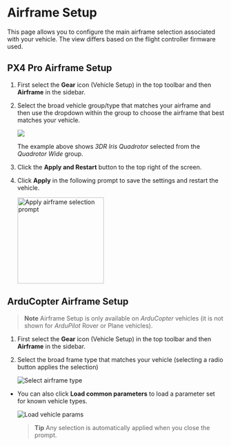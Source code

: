 # Airframe Setup

This page allows you to configure the main airframe selection associated with your vehicle. The view differs based on the flight controller firmware used.

## PX4 Pro Airframe Setup

1. First select the **Gear** icon (Vehicle Setup) in the top toolbar and then **Airframe** in the sidebar.

2. Select the broad vehicle group/type that matches your airframe and then use the dropdown within the group to choose the airframe that best matches your vehicle.
    
    ![](../../assets/setup/airframe_px4.jpg)
    
    The example above shows *3DR Iris Quadrotor* selected from the *Quadrotor Wide* group.

3. Click the **Apply and Restart** button to the top right of the screen.

4. Click **Apply** in the following prompt to save the settings and restart the vehicle.
    
    <img src="../../assets/setup/airframe_px4_apply_prompt.jpg" width="200px" title="Apply airframe selection prompt" />

## ArduCopter Airframe Setup

> **Note** Airframe Setup is only available on *ArduCopter* vehicles (it is not shown for *ArduPilot* Rover or Plane vehicles).

1. First select the **Gear** icon (Vehicle Setup) in the top toolbar and then **Airframe** in the sidebar.

2. Select the broad frame type that matches your vehicle (selecting a radio button applies the selection)
    
    ![Select airframe type](../../assets/setup/airframe_ardupilot.jpg)

- You can also click **Load common parameters** to load a parameter set for known vehicle types.
    
    ![Load vehicle params](../../assets/setup/airframe_ardupilot_parameters.jpg)
    
    > **Tip** Any selection is automatically applied when you close the prompt.